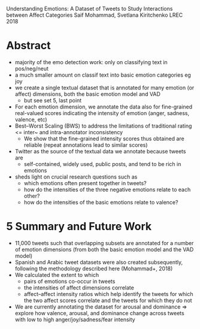 Understanding Emotions: A Dataset of Tweets to Study
  Interactions between Affect Categories
Saif Mohammad, Svetlana Kiritchenko
LREC 2018

# Abstract

* majority of the emo detection work: only on classifying text in pos/neg/neut
* a much smaller amount on classif text into basic emotion categories eg joy
* we create a single textual dataset that is annotated for
  many emotion (or affect) dimensions, both the basic emotion model and VAD
  * but see set 5, last point
* For each emotion dimension, we annotate the data
  also for fine-grained real-valued scores indicating the
  intensity of emotion (anger, sadness, valence, etc)
* Best–Worst Scaling (BWS) to address the limitations of traditional rating
  <= inter~ and intra-annotator inconsistency
  * We show that the fine-grained intensity scores thus obtained are reliable
    (repeat annotations lead to similar scores)
* Twitter as the source of the textual data we annotate because tweets are
  * self-contained, widely used, public posts, and tend to be rich in emotions
* sheds light on crucial research questions such as
  * which emotions often present together in tweets?
  * how do the intensities of the three negative emotions relate to each other?
  * how do the intensities of the basic emotions relate to valence?

# 5 Summary and Future Work

* 11,000 tweets such that overlapping subsets are annotated for a number of
  emotion dimensions (from both the basic emotion model and the VAD model)
* Spanish and Arabic tweet datasets were also created subsequently,
  following the methodology described here (Mohammad+, 2018)
* We calculated the extent to which
  * pairs of emotions co-occur in tweets
  * the intensities of affect dimensions correlate
  * affect–affect intensity ratios which help identify the tweets for which the
    two affect scores correlate and the tweets for which they do not
* We are currently annotating the dataset for arousal and dominance
  => explore how valence, arousal, and dominance change
  across tweets with low to high anger/joy/sadness/fear intensity
